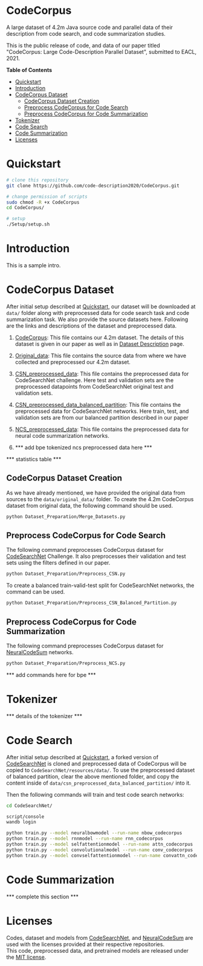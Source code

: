 # CodeCorpus

A large dataset of 4.2m Java source code and parallel data of their description from code search, and code summarization studies.

This is the public release of code, and data of our paper titled "CodeCorpus: Large Code-Description Parallel Dataset", submitted to EACL, 2021.

**Table of Contents**

<!-- TOC depthFrom:1 depthTo:6 withLinks:1 updateOnSave:1 orderedList:0 -->

- [Quickstart](#quickstart)
- [Introduction](#introduction)
- [CodeCorpus Dataset](#codecorpus-dataset)
    - [CodeCorpus Dataset Creation](#codecorpus-dataset-creation)
    - [Preprocess CodeCorpus for Code Search](#preprocess-codecorpus-for-code-search)
    - [Preprocess CodeCorpus for Code Summarization](#preprocess-codecorpus-for-code-summarization)
- [Tokenizer](#tokenizer)
- [Code Search](#code-search)
- [Code Summarization](#code-summarization)
- [Licenses](#licenses)

<!-- /TOC -->


# Quickstart
  ```bash
  # clone this repository
  git clone https://github.com/code-description2020/CodeCorpus.git
  
  # change permission of scripts
  sudo chmod -R +x CodeCorpus
  cd CodeCorpus/

  # setup
  ./Setup/setup.sh
  ```

# Introduction
This is a sample intro.


# CodeCorpus Dataset
After initial setup described at [Quickstart](#quickstart), our dataset will be downloaded at `data/` folder along with preprocessed data for code search task and code summarization task. We also provide the source datasets here. Following are the links and descriptions of the dataset and preprocessed data.

1. [CodeCorpus](https://mega.nz/file/Rsx3zaqY#stMEpCe33JLAIcslPZRf6sKXcka3JW3eivgjR5DFl5U): This file contains our 4.2m dataset. The details of this dataset is given in our paper as well as in [Dataset Description](?) page.

2. [Original_data](https://mega.nz/file/ZpoBla5a#qeSxMXP6v-2FEI237cIVrFhuqnq5DHh88_EKuReSY3k): This file contains the source data from where we have collected and preprocessed our 4.2m dataset.

3. [CSN_preprocessed_data](https://mega.nz/file/Q4oxQCIb#CT7P5zq1WbiWOLTeafg-mFD2QZEmF1YwZmDhGZkzU90): This file contains the preprocessed data for CodeSearchNet challenge. Here test and validation sets are the preprocessed datapoints from CodeSearchNet original test and validation sets.

4. [CSN_preprocessed_data_balanced_partition](https://mega.nz/file/t543VCyA#4BLjB28yYNDT9kXBs6NWmY1ADOCMyuvqDXLg9yPhiaI): This file contains the preprocessed data for CodeSearchNet networks. Here train, test, and validation sets are from our balanced partition described in our paper

5. [NCS_preprocessed_data](https://mega.nz/file/Npo1RaBZ#ug6jJPacpjNht537PmOwxsR2MlOps0Y-LOwhx8lQ5ys): This file contains the preprocessed data for neural code summarization networks.

6. *** add bpe tokenized ncs preprocessed data here ***

*** statistics table ***

## CodeCorpus Dataset Creation
As we have already mentioned, we have provided the original data from sources to the `data/original_data/` folder. To create the 4.2m CodeCorpus dataset from original data, the following command should be used.
 ```bash
 python Dataset_Preparation/Merge_Datasets.py
 ```

## Preprocess CodeCorpus for Code Search 
The following command preprocesses CodeCorpus dataset for [CodeSearchNet](https://arxiv.org/abs/1909.09436) Challenge. It also preprocesses their validation and test sets using the filters defined in our paper.
 ```bash
 python Dataset_Preparation/Preprocess_CSN.py
 ```

 To create a balanced train-valid-test split for CodeSearchNet networks, the command can be used.
  ```bash
 python Dataset_Preparation/Preprocess_CSN_Balanced_Partition.py
 ```

## Preprocess CodeCorpus for Code Summarization
The following command preprocesses CodeCorpus dataset for [NeuralCodeSum](https://arxiv.org/abs/2005.00653) networks.
  ```bash
 python Dataset_Preparation/Preprocess_NCS.py
 ```

 *** add commands here for bpe ***

# Tokenizer

*** details of the tokenizer ***


# Code Search
After initial setup described at [Quickstart](#quickstart), a forked version of [CodeSearchNet](https://github.com/code-description2020/CodeSearchNet.git) is cloned and preprocessed data of CodeCorpus will be copied to `CodeSearchNet/resources/data/`. To use the preprocessed dataset of balanced partition, clear the above mentioned folder, and copy the content inside of `data/csn_preprocessed_data_balanced_partition/` into it.

Then the following commands will train and test code search networks:
 ```bash
 cd CodeSearchNet/
 
 script/console
 wandb login
 
 python train.py --model neuralbowmodel --run-name nbow_codecorpus
 python train.py --model rnnmodel --run-name rnn_codecorpus
 python train.py --model selfattentionmodel --run-name attn_codecorpus
 python train.py --model convolutionalmodel --run-name conv_codecorpus
 python train.py --model convselfattentionmodel --run-name convattn_codecorpus
 ```

# Code Summarization
*** complete this section ***

# Licenses
Codes, dataset and models from [CodeSearchNet](https://github.com/github/CodeSearchNet.git), and [NeuralCodeSum](https://github.com/wasiahmad/NeuralCodeSum.git) are used with the licenses provided at their respective repositories.   
This code, preprocessed data, and pretrained models are released under the [MIT license](https://github.com/code-description2020/CodeCorpus/blob/master/LICENSE).